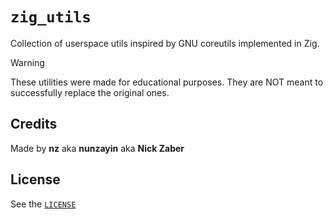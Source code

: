 # `zig_utils`

Collection of userspace utils inspired by GNU coreutils implemented in Zig.

> [!WARNING]
> These utilities were made for educational purposes.
> They are NOT meant to successfully replace the original ones.

## Credits

Made by **nz** aka **nunzayin** aka **Nick Zaber**

## License

See the [`LICENSE`](./LICENSE)
